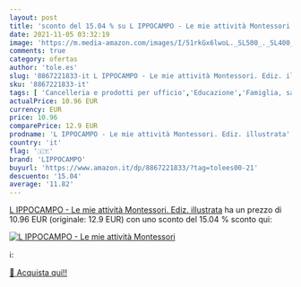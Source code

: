 ```yaml
---
layout: post
title: 'sconto del 15.04 % su L IPPOCAMPO - Le mie attività Montessori  '
date: 2021-11-05 03:32:19
image: 'https://m.media-amazon.com/images/I/51rkGx6lwoL._SL500_._SL400_.jpg'
comments: true
category: ofertas
author: 'tole.es'
slug: '8867221833-it L IPPOCAMPO - Le mie attività Montessori. Ediz. illustrata'
sku: '8867221833-it'
tags: [ 'Cancelleria e prodotti per ufficio','Educazione','Famiglia, salute e benessere','Filosofia delleducazione','Forniture scolastiche e materiale didattico','Libri','Libri universitari','Libri universitari scienze delleducazione','Società e scienze sociali','lippocampo', ]
actualPrice: 10.96 EUR
currency: EUR
price: 10.96
comparePrice: 12.9 EUR
prodname: 'L IPPOCAMPO - Le mie attività Montessori. Ediz. illustrata'
country: 'it'
flag: '🇮🇹'
brand: 'LIPPOCAMPO'
buyurl: 'https://www.amazon.it/dp/8867221833/?tag=tolees00-21'
descuento: '15.04'
average: '11.82'
---
```


[L IPPOCAMPO - Le mie attività Montessori. Ediz. illustrata](https://www.amazon.it/dp/8867221833/?tag=tolees00-21) ha un prezzo di 10.96 EUR (originale: 12.9 EUR) con uno sconto del 15.04 % sconto qui:

[![L IPPOCAMPO - Le mie attività Montessori](https://m.media-amazon.com/images/I/51rkGx6lwoL._SL500_._SL400_.jpg)](https://www.amazon.it/dp/8867221833/?tag=tolees00-21)

ℹ️:


[🛒 Acquista qui!!](https://www.amazon.it/dp/8867221833/?tag=tolees00-21)
